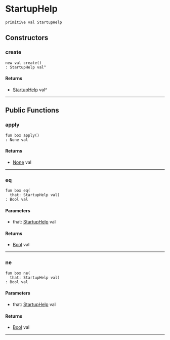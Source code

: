 # StartupHelp

```pony
primitive val StartupHelp
```

## Constructors

### create

```pony
new val create()
: StartupHelp val^
```

#### Returns

* [StartupHelp](wallaroo-StartupHelp) val^

---

## Public Functions

### apply

```pony
fun box apply()
: None val
```

#### Returns

* [None](builtin-None) val

---

### eq

```pony
fun box eq(
  that: StartupHelp val)
: Bool val
```
#### Parameters

*   that: [StartupHelp](wallaroo-StartupHelp) val

#### Returns

* [Bool](builtin-Bool) val

---

### ne

```pony
fun box ne(
  that: StartupHelp val)
: Bool val
```
#### Parameters

*   that: [StartupHelp](wallaroo-StartupHelp) val

#### Returns

* [Bool](builtin-Bool) val

---

